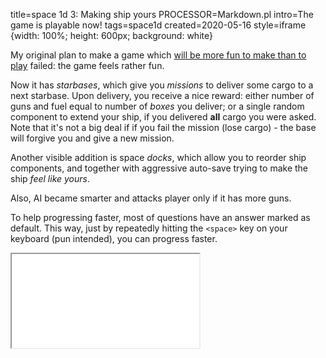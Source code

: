 title=space 1d 3: Making ship yours
PROCESSOR=Markdown.pl
intro=The game is playable now!
tags=space1d
created=2020-05-16
style=iframe {width: 100%; height: 600px; background: white}

My original plan to make a game which [will be more fun to make than to play][l1] failed: the game feels rather fun.

Now it has _starbases_, which give you _missions_ to deliver some cargo to a next starbase.
Upon delivery, you receive a nice reward:
either number of guns and fuel equal to number of _boxes_ you deliver;
or a single random component to extend your ship, if you delivered **all** cargo you were asked.
Note that it's not a big deal if if you fail the mission (lose cargo) - the base will forgive you and give a new mission.

Another visible addition is space _docks_, which allow you to reorder ship components, and together with aggressive auto-save trying to make the ship _feel like yours_.

Also, AI became smarter and attacks player only if it has more guns.

To help progressing faster, most of questions have an answer marked as default.
This way, just by repeatedly hitting the `<space>` key on your keyboard (pun intended), you can progress faster.

<iframe src="space-1d-3-making-ship-yours.htm"></iframe>

[l1]: space-1d-0-idea.html

